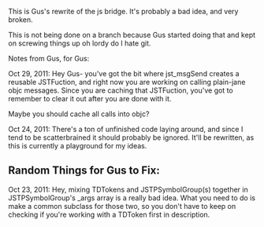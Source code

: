 This is Gus's rewrite of the js bridge.  It's probably a bad idea, and very broken.

This is not being done on a branch because Gus started doing that and kept on screwing things up oh lordy do I hate git.


Notes from Gus, for Gus:

Oct 29, 2011:
Hey Gus- you've got the bit where jst_msgSend creates a reusable JSTFuction, and right now you are working on calling plain-jane objc messages.  Since you are caching that JSTFuction, you've got to remember to clear it out after you are done with it.

Maybe you should cache all calls into objc?

Oct 24, 2011:
There's a ton of unfinished code laying around, and since I tend to be scatterbrained it should probably be ignored.  It'll be rewritten, as this is currently a playground for my ideas.

## Random Things for Gus to Fix:
Oct 23, 2011:
Hey, mixing TDTokens and JSTPSymbolGroup(s) together in JSTPSymbolGroup's _args array is a really bad idea.  What you need to do is make a common subclass for those two, so you don't have to keep on checking if you're working with a TDToken first in description.